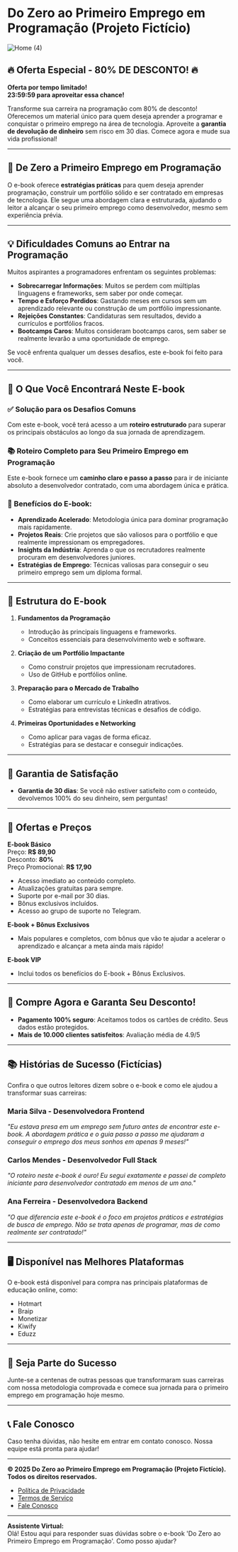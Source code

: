 # Do Zero ao Primeiro Emprego em Programação (Projeto Fictício)
![Home (4)](https://github.com/user-attachments/assets/0a2def1f-5d03-42a5-a24e-5865b473d7f9)

## 🔥 Oferta Especial - 80% DE DESCONTO! 🔥
**Oferta por tempo limitado!**  
**23:59:59 para aproveitar essa chance!**

Transforme sua carreira na programação com 80% de desconto! Oferecemos um material único para quem deseja aprender a programar e conquistar o primeiro emprego na área de tecnologia. Aproveite a **garantia de devolução de dinheiro** sem risco em 30 dias. Comece agora e mude sua vida profissional!

---

## 🚀 De Zero a Primeiro Emprego em Programação

O e-book oferece **estratégias práticas** para quem deseja aprender programação, construir um portfólio sólido e ser contratado em empresas de tecnologia. Ele segue uma abordagem clara e estruturada, ajudando o leitor a alcançar o seu primeiro emprego como desenvolvedor, mesmo sem experiência prévia.

---

## 💡 Dificuldades Comuns ao Entrar na Programação

Muitos aspirantes a programadores enfrentam os seguintes problemas:

- **Sobrecarregar Informações**: Muitos se perdem com múltiplas linguagens e frameworks, sem saber por onde começar.
- **Tempo e Esforço Perdidos**: Gastando meses em cursos sem um aprendizado relevante ou construção de um portfólio impressionante.
- **Rejeições Constantes**: Candidaturas sem resultados, devido a currículos e portfólios fracos.
- **Bootcamps Caros**: Muitos consideram bootcamps caros, sem saber se realmente levarão a uma oportunidade de emprego.

Se você enfrenta qualquer um desses desafios, este e-book foi feito para você.

---

## 📘 O Que Você Encontrará Neste E-book

### ✅ Solução para os Desafios Comuns
Com este e-book, você terá acesso a um **roteiro estruturado** para superar os principais obstáculos ao longo da sua jornada de aprendizagem.

### 📚 Roteiro Completo para Seu Primeiro Emprego em Programação
Este e-book fornece um **caminho claro e passo a passo** para ir de iniciante absoluto a desenvolvedor contratado, com uma abordagem única e prática. 

### 🚀 Benefícios do E-book:
- **Aprendizado Acelerado**: Metodologia única para dominar programação mais rapidamente.
- **Projetos Reais**: Crie projetos que são valiosos para o portfólio e que realmente impressionam os empregadores.
- **Insights da Indústria**: Aprenda o que os recrutadores realmente procuram em desenvolvedores juniores.
- **Estratégias de Emprego**: Técnicas valiosas para conseguir o seu primeiro emprego sem um diploma formal.

---

## 💼 Estrutura do E-book

1. **Fundamentos da Programação**  
   - Introdução às principais linguagens e frameworks.
   - Conceitos essenciais para desenvolvimento web e software.
   
2. **Criação de um Portfólio Impactante**  
   - Como construir projetos que impressionam recrutadores.
   - Uso de GitHub e portfólios online.
   
3. **Preparação para o Mercado de Trabalho**  
   - Como elaborar um currículo e LinkedIn atrativos.
   - Estratégias para entrevistas técnicas e desafios de código.
   
4. **Primeiras Oportunidades e Networking**  
   - Como aplicar para vagas de forma eficaz.
   - Estratégias para se destacar e conseguir indicações.

---

## 🎯 Garantia de Satisfação
- **Garantia de 30 dias**: Se você não estiver satisfeito com o conteúdo, devolvemos 100% do seu dinheiro, sem perguntas!

---

## 🎁 Ofertas e Preços

**E-book Básico**  
Preço: **R$ 89,90**  
Desconto: **80%**  
Preço Promocional: **R$ 17,90**  
- Acesso imediato ao conteúdo completo.
- Atualizações gratuitas para sempre.
- Suporte por e-mail por 30 dias.
- Bônus exclusivos incluídos.
- Acesso ao grupo de suporte no Telegram.

**E-book + Bônus Exclusivos**  
- Mais populares e completos, com bônus que vão te ajudar a acelerar o aprendizado e alcançar a meta ainda mais rápido!

**E-book VIP**  
- Inclui todos os benefícios do E-book + Bônus Exclusivos.

---

## 🛒 Compre Agora e Garanta Seu Desconto!
- **Pagamento 100% seguro**: Aceitamos todos os cartões de crédito. Seus dados estão protegidos.
- **Mais de 10.000 clientes satisfeitos**: Avaliação média de 4.9/5

---

## 📚 Histórias de Sucesso (Fictícias)
Confira o que outros leitores dizem sobre o e-book e como ele ajudou a transformar suas carreiras:

### Maria Silva - **Desenvolvedora Frontend**
_"Eu estava presa em um emprego sem futuro antes de encontrar este e-book. A abordagem prática e o guia passo a passo me ajudaram a conseguir o emprego dos meus sonhos em apenas 9 meses!"_

### Carlos Mendes - **Desenvolvedor Full Stack**
_"O roteiro neste e-book é ouro! Eu segui exatamente e passei de completo iniciante para desenvolvedor contratado em menos de um ano."_

### Ana Ferreira - **Desenvolvedora Backend**
_"O que diferencia este e-book é o foco em projetos práticos e estratégias de busca de emprego. Não se trata apenas de programar, mas de como realmente ser contratado!"_

---

## 🖥️ Disponível nas Melhores Plataformas
O e-book está disponível para compra nas principais plataformas de educação online, como:

- Hotmart
- Braip
- Monetizar
- Kiwify
- Eduzz

---

## 🔧 Seja Parte do Sucesso
Junte-se a centenas de outras pessoas que transformaram suas carreiras com nossa metodologia comprovada e comece sua jornada para o primeiro emprego em programação hoje mesmo.

---

## 📞 Fale Conosco
Caso tenha dúvidas, não hesite em entrar em contato conosco. Nossa equipe está pronta para ajudar!

---

**© 2025 Do Zero ao Primeiro Emprego em Programação (Projeto Fictício). Todos os direitos reservados.**

- [Política de Privacidade](#)
- [Termos de Serviço](#)
- [Fale Conosco](#)

---

**Assistente Virtual:**  
Olá! Estou aqui para responder suas dúvidas sobre o e-book 'Do Zero ao Primeiro Emprego em Programação'. Como posso ajudar?

